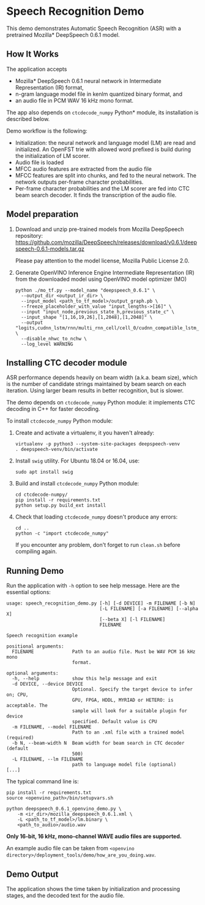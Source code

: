 # Speech Recognition Demo

This demo demonstrates Automatic Speech Recognition (ASR) with a pretrained Mozilla\* DeepSpeech 0.6.1 model.

## How It Works

The application accepts

 * Mozilla\* DeepSpeech 0.6.1 neural network in Intermediate Representation (IR) format,
 * n-gram language model file in kenlm quantized binary format, and
 * an audio file in PCM WAV 16 kHz mono format.

The app also depends on `ctcdecode_numpy` Python\* module, its installation is described below.

Demo workflow is the following:

 * Initialization: the neural network and language model (LM) are read and initialized.
An OpenFST trie with allowed word prefixed is build during the initialization of LM scorer.
 * Audio file is loaded
 * MFCC audio features are extracted from the audio file
 * MFCC features are split into chunks, and fed to the neural network. The network outputs per-frame character probabilities.
 * Per-frame character probabilities and the LM scorer are fed into CTC beam search decoder. It finds the transcription of the audio file.

## Model preparation

1. Download and unzip pre-trained models from Mozilla DeepSpeech repository:
https://github.com/mozilla/DeepSpeech/releases/download/v0.6.1/deepspeech-0.6.1-models.tar.gz

    Please pay attention to the model license, Mozilla Public License 2.0.

2. Generate OpenVINO Inference Engine Intermediate Representation (IR) from the downloaded model using OpenVINO model optimizer (MO)

    ```shell
    python ./mo_tf.py --model_name "deepspeech_0.6.1" \
      --output_dir <output_ir_dir> \
      --input_model <path_to_tf_model>/output_graph.pb \
      --freeze_placeholder_with_value "input_lengths->[16]" \
      --input "input_node,previous_state_h,previous_state_c" \
      --input_shape "[1,16,19,26],[1,2048],[1,2048]" \
      --output "logits,cudnn_lstm/rnn/multi_rnn_cell/cell_0/cudnn_compatible_lstm_cell/GatherNd,cudnn_lstm/rnn/multi_rnn_cell/cell_0/cudnn_compatible_lstm_cell/GatherNd_1" \
      --disable_nhwc_to_nchw \
      --log_level WARNING
    ```

## Installing CTC decoder module

ASR performance depends heavily on beam width (a.k.a. beam size), which is the number of candidate strings maintained by beam search on each iteration.
Using larger beam results in better recognition, but is slower.

The demo depends on `ctcdecode_numpy` Python module: it implements CTC decoding in C++ for faster decoding.

To install `ctcdecode_numpy` Python module:

1. Create and activate a virtualenv, it you haven't already:

    ```shell
    virtualenv -p python3 --system-site-packages deepspeech-venv
    . deepspeech-venv/bin/activate
    ```

1. Install `swig` utility.  For Ubuntu 18.04 or 16.04, use:

    ```shell
    sudo apt install swig
    ```

1. Build and install `ctcdecode_numpy` Python module:

    ```shell
    cd ctcdecode-numpy/
    pip install -r requirements.txt
    python setup.py build_ext install
    ```

1. Check that loading `ctcdecode_numpy` doesn't produce any errors:

    ```shell
    cd ..
    python -c "import ctcdecode_numpy"
    ```

    If you encounter any problem, don't forget to run `clean.sh` before compiling again.


## Running Demo

Run the application with `-h` option to see help message.
Here are the essential options:

```
usage: speech_recognition_demo.py [-h] [-d DEVICE] -m FILENAME [-b N]
                                  [-L FILENAME] [-a FILENAME] [--alpha X]
                                  [--beta X] [-l FILENAME]
                                  FILENAME

Speech recognition example

positional arguments:
  FILENAME              Path to an audio file. Must be WAV PCM 16 kHz mono
                        format.

optional arguments:
  -h, --help            show this help message and exit
  -d DEVICE, --device DEVICE
                        Optional. Specify the target device to infer on; CPU,
                        GPU, FPGA, HDDL, MYRIAD or HETERO: is acceptable. The
                        sample will look for a suitable plugin for device
                        specified. Default value is CPU
  -m FILENAME, --model FILENAME
                        Path to an .xml file with a trained model (required)
  -b N, --beam-width N  Beam width for beam search in CTC decoder (default
                        500)
  -L FILENAME, --lm FILENAME
                        path to language model file (optional)
[...]
```

The typical command line is:

```shell
pip install -r requirements.txt
source <openvino_path>/bin/setupvars.sh

python deepspeech_0.6.1_openvino_demo.py \
    -m <ir_dir>/mozilla_deepspeech_0.6.1.xml \
    -L <path_to_tf_model>/lm.binary \
    <path_to_audio>/audio.wav
```

**Only 16-bit, 16 kHz, mono-channel WAVE audio files are supported.**

An example audio file can be taken from `<openvino directory>/deployment_tools/demo/how_are_you_doing.wav`.

## Demo Output

The application shows the time taken by initialization and processing stages, and the decoded text for the audio file.
